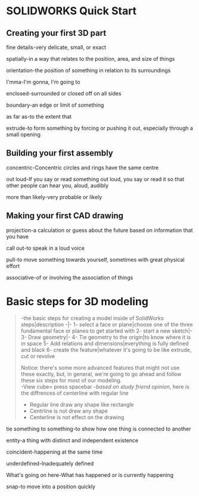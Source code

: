 # SOLIDWORKS Quick Start
## Creating your first 3D part
fine details-very delicate, small, or exact

spatially-in a way that relates to the position, area, and size of things

orientation-the position of something in relation to its surroundings

I'mma-I'm gonna, I'm going to

enclosed-surrounded or closed off on all sides

boundary-an edge or limit of something

as far as-to the extent that

extrude-to form something by forcing or pushing it out, especially through a small opening
## Building your first assembly
concentric-Concentric circles and rings have the same centre

out loud-If you say or read something out loud, you say or read it so that other people can hear you, aloud, audibly

more than likely-very probable or likely
## Making your first CAD drawing
projection-a calculation or guess about the future based on information that you have

call out-to speak in a loud voice

pull-to move something towards yourself, sometimes with great physical effort

associative-of or involving the association of things
# Basic steps for 3D modeling
>-the basic steps for creating a model inside of SolidWorks  
>steps|description
>-|-
>1- select a face or plane|choose one of the three fundamental face or planes to get started with
>2- start a new sketch|-
>3- Draw geometry|-
>4- Tie geometry to the origin|to know where it is in space
>5- Add relations and dimensions|everything is fully defined and black
>6- create the feature|whatever it's going to be like extrude, cut or revolve
>
>Notice: there's some more advanced features that might not use these exactly, but, in general, we're going to go ahead and follow these six steps for most of our modeling.  
>-View cube= press spacebar
>-*based on study friend opinion*, here is the diffrences of centerline with regular line
>* Regular line draw any shape like rectangle
>* Centrline is not draw any shape
>* Centerline is not effect on the drawing

tie something to something-to show how one thing is connected to another

entity-a thing with distinct and independent existence

coincident-happening at the same time

underdefined-Inadequately defined

What's going on here-What has happened or is currently happening

snap-to move into a position quickly